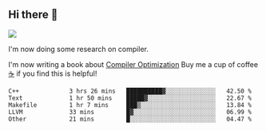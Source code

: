 


<!--
**liusy58/liusy58** is a ✨ _special_ ✨ repository because its `README.md` (this file) appears on your GitHub profile.

Here are some ideas to get you started:

- 🔭 I’m currently working on ...
- 🌱 I’m currently learning ...
- 👯 I’m looking to collaborate on ...
- 🤔 I’m looking for help with ...
- 💬 Ask me about ...
- 📫 How to reach me: ...
- 😄 Pronouns: ...
- ⚡ Fun fact: ...
-->
<!--
![](https://komarev.com/ghpvc/?username=liusy58&color=brightgreen&label=PROFILE+VIEWS)




- 🔭 I’m currently working on my .
- 📫 How to reach me:plz contact me by [email](liusy58@,ail2.sysu.edu.cn) or WeChat(LIUSIYU_58)
- 🏫 I'm an undergraduate in Sun-Yat-sen University majoring in the computer science. Expected to graduate in Spring 2021.
- 👯 I'm now interested in System such as OS, Compiler and Database. 
- 🤔 I’m looking for help with Database System.
-->

## Hi there 👋
![](https://komarev.com/ghpvc/?username=liusy58&color=brightgreen&label=PROFILE+VIEWS)



I'm now doing some research on compiler.

I'm now writing a book about [Compiler Optimization](https://github.com/liusy58/CompilerNotes) Buy me a cup of coffee [☕️](https://user-images.githubusercontent.com/45984215/202376581-4837a283-4812-4063-82bc-cc9c3101d3a5.jpg) if you find this is helpful!


 <!--START_SECTION:waka-->

```text
C++              3 hrs 26 mins   ██████████▓░░░░░░░░░░░░░░   42.50 %
Text             1 hr 50 mins    █████▓░░░░░░░░░░░░░░░░░░░   22.67 %
Makefile         1 hr 7 mins     ███▒░░░░░░░░░░░░░░░░░░░░░   13.84 %
LLVM             33 mins         █▓░░░░░░░░░░░░░░░░░░░░░░░   06.99 %
Other            21 mins         █░░░░░░░░░░░░░░░░░░░░░░░░   04.47 %
```

<!--END_SECTION:waka-->

